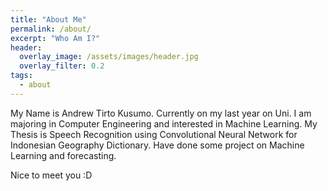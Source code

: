 ```yaml
---
title: "About Me"
permalink: /about/
excerpt: "Who Am I?"
header:
  overlay_image: /assets/images/header.jpg
  overlay_filter: 0.2
tags:
  - about
---
```

My Name is Andrew Tirto Kusumo.
Currently on my last year on Uni.
I am majoring in Computer Engineering and interested in Machine Learning.
My Thesis is Speech Recognition using Convolutional Neural Network for Indonesian Geography Dictionary.
Have done some project on Machine Learning and forecasting.

Nice to meet you :D
